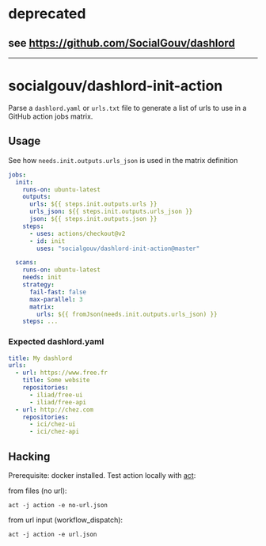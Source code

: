 # deprecated

## see https://github.com/SocialGouv/dashlord

---

# socialgouv/dashlord-init-action

Parse a `dashlord.yaml` or `urls.txt` file to generate a list of urls to use in a GitHub action jobs matrix.

## Usage

See how `needs.init.outputs.urls_json` is used in the matrix definition

```yaml
jobs:
  init:
    runs-on: ubuntu-latest
    outputs:
      urls: ${{ steps.init.outputs.urls }}
      urls_json: ${{ steps.init.outputs.urls_json }}
      json: ${{ steps.init.outputs.json }}
    steps:
      - uses: actions/checkout@v2
      - id: init
        uses: "socialgouv/dashlord-init-action@master"

  scans:
    runs-on: ubuntu-latest
    needs: init
    strategy:
      fail-fast: false
      max-parallel: 3
      matrix:
        urls: ${{ fromJson(needs.init.outputs.urls_json) }}
    steps: ...
```

### Expected dashlord.yaml

```yml
title: My dashlord
urls:
  - url: https://www.free.fr
    title: Some website
    repositories:
      - iliad/free-ui
      - iliad/free-api
  - url: http://chez.com
    repositories:
      - ici/chez-ui
      - ici/chez-api
```

## Hacking

Prerequisite: docker installed.
Test action locally with [act](https://github.com/nektos/act):

from files (no url):

```shell
act -j action -e no-url.json
```

from url input (workflow_dispatch):

```shell
act -j action -e url.json
```

